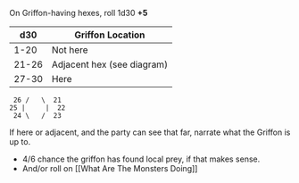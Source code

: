On Griffon-having hexes, roll 1d30 **+5**

| d30   | Griffon Location                   |
| ----- | -------------------------- |
| 1-20  | Not here                   |
| 21-26 | Adjacent hex (see diagram) |
| 27-30 | Here                       |


```
 26 /   \  21
25 |     |  22
 24 \   /  23
```
  
If here or adjacent, and the party can see that far, narrate what the Griffon is up to.
- 4/6 chance the griffon has found local prey, if that makes sense.
- And/or roll on [[What Are The Monsters Doing]]



